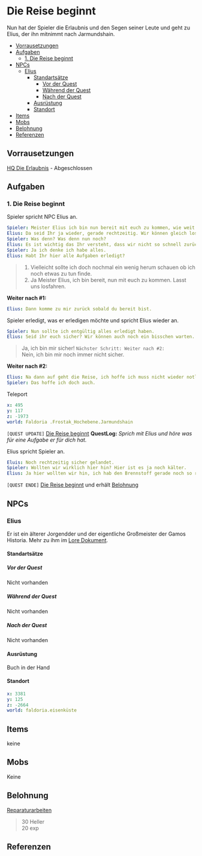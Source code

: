 # Die Reise beginnt <!-- omit in toc -->

Nun hat der Spieler die Erlaubnis und den Segen seiner Leute und geht zu Elius, der ihn mitnimmt nach Jarmundshain.

- [Vorrausetzungen](#vorrausetzungen)
- [Aufgaben](#aufgaben)
  - [1. Die Reise beginnt](#1-die-reise-beginnt)
- [NPCs](#npcs)
  - [Elius](#elius)
    - [Standartsätze](#standarts%C3%A4tze)
      - [Vor der Quest](#vor-der-quest)
      - [Während der Quest](#w%C3%A4hrend-der-quest)
      - [Nach der Quest](#nach-der-quest)
    - [Ausrüstung](#ausr%C3%BCstung)
    - [Standort](#standort)
- [Items](#items)
- [Mobs](#mobs)
- [Belohnung](#belohnung)
- [Referenzen](#referenzen)

## Vorrausetzungen

[HQ Die Erlaubnis](../3-die-erlaubnis/README.md) - Abgeschlossen

## Aufgaben

### 1. Die Reise beginnt

Spieler spricht NPC Elius an.

```yml
Spieler: Meister Elius ich bin nun bereit mit euch zu kommen, wie weit seid Ihr mit dem Ballon?
Elius: Da seid Ihr ja wieder, gerade rechtzeitig. Wir können gleich los. Zunächst aber...
Spieler: Was denn? Was denn nun noch?
Elius: Es ist wichtig das Ihr versteht, dass wir nicht so schnell zurück kommen. Habt Ihr Euch ausgerüstet? Habt Ihr Proviant eingepackt?
Spieler: Ja ich denke ich habe alles.
Elius: Habt Ihr hier alle Aufgaben erledigt? 
```

> 1. Vielleicht sollte ich doch nochmal ein wenig herum schauen ob ich noch etwas zu tun finde.
> 2. Ja Meister Elius, ich bin bereit, nun mit euch zu kommen. Lasst uns losfahren.

**Weiter nach #1:**

```yml
Elius: Dann komme zu mir zurück sobald du bereit bist.
```

Spieler erledigt, was er erledigen möchte und spricht Elius wieder an.

```yml
Spieler: Nun sollte ich entgültig alles erledigt haben.
Elius: Seid ihr euch sicher? Wir können auch noch ein bisschen warten.
```

> Ja, ich bin mir sicher! `Nächster Schritt: Weiter nach #2:`  
> Nein, ich bin mir noch immer nicht sicher.

**Weiter nach #2:**

```yml
Elius: Na dann auf geht die Reise, ich hoffe ich muss nicht wieder notlanden und wir kommen heil in Jarmundshain an.
Spieler: Das hoffe ich doch auch.
```

Teleport

```yml
x: 495
y: 117
z: -1973
world: Faldoria .Frostak_Hochebene.Jarmundshain
```

`[QUEST UPDATE]` [Die Reise beginnt](#4-die-reise-beginnt)
**QuestLog:** *Sprich mit Elius und höre was für eine Aufgabe er für dich hat.*

Elius spricht Spieler an.
```yml
Eluis: Noch rechtzeitig sicher gelandet.
Spieler: Wollten wir wirklich hier hin? Hier ist es ja noch kälter.
Elius: Ja hier wollten wir hin, ich hab den Brennstoff gerade noch so richtig eingeschätzt, weiter kommen wir nun nicht mehr.
```

`[QUEST ENDE]` [Die Reise beginnt](#4-die-reise-beginnt) und erhält [Belohnung](#belohnung) 

## NPCs

### Elius

Er ist ein älterer Jorgendder und der eigentliche Großmeister der Gamos Historia. Mehr zu ihm im [Lore Dokument](https://onedrive.live.com/view.aspx?resid=D0C59DCD5578741F!1923&ithint=file%2cdocx&app=Word&authkey=!AAKBdECuqapbsOM).

#### Standartsätze

##### Vor der Quest

Nicht vorhanden

##### Während der Quest

Nicht vorhanden

##### Nach der Quest

Nicht vorhanden

#### Ausrüstung

Buch in der Hand

#### Standort

```yml
x: 3381
y: 125
z: -2664
world: faldoria.eisenküste
```

## Items

keine

## Mobs

Keine

## Belohnung

[Reparaturarbeiten](#1.-die-reise-beginnt)
> 30 Heller  
> 20 exp 

## Referenzen


